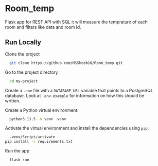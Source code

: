 # Room_temp

Flask app for REST API with SQL it will measure the temprature of each room and filters like data and room id.


## Run Locally

Clone the project

```bash
  git clone https://github.com/MSShoeb16/Room_temp.git
```

Go to the project directory

```bash
  cd my-project
```
Create a `.env` file with a `DATABASE_URL` variable that points to a PostgreSQL database. Look at 
`.env.example` for information on how this should be written.

Create a Python virtual environment:

```bash
  python3.11.5 -m venv .venv
```

Activate the virtual environment and install the dependencies using `pip`:

```bash
  .venv/Script/activate
pip install -r requirements.txt
```
Run the app:

```bash
  flask run
```

